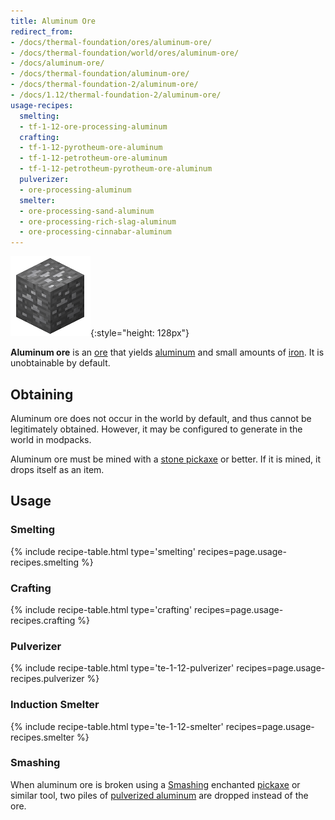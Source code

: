 ```yaml
---
title: Aluminum Ore
redirect_from:
- /docs/thermal-foundation/ores/aluminum-ore/
- /docs/thermal-foundation/world/ores/aluminum-ore/
- /docs/aluminum-ore/
- /docs/thermal-foundation/aluminum-ore/
- /docs/thermal-foundation-2/aluminum-ore/
- /docs/1.12/thermal-foundation-2/aluminum-ore/
usage-recipes:
  smelting:
  - tf-1-12-ore-processing-aluminum
  crafting:
  - tf-1-12-pyrotheum-ore-aluminum
  - tf-1-12-petrotheum-ore-aluminum
  - tf-1-12-petrotheum-pyrotheum-ore-aluminum
  pulverizer:
  - ore-processing-aluminum
  smelter:
  - ore-processing-sand-aluminum
  - ore-processing-rich-slag-aluminum
  - ore-processing-cinnabar-aluminum
---
```


![Aluminum ore](/assets/images/thermal-foundation-2/ore-aluminum.png){:style="height: 128px"}


**Aluminum ore** is an [ore](https://minecraft.gamepedia.com/Ore) that yields
[aluminum](/docs/1.12/thermal-foundation/aluminum-ingot/) and small amounts of
[iron](https://minecraft.gamepedia.com/Iron_Ingot). It is unobtainable by
default.


Obtaining
---------

Aluminum ore does not occur in the world by default, and thus cannot be
legitimately obtained. However, it may be configured to generate in the world in
modpacks.

Aluminum ore must be mined with a [stone
pickaxe](https://minecraft.gamepedia.com/Pickaxe) or better. If it is mined, it
drops itself as an item.


Usage
-----

### Smelting
{% include recipe-table.html type='smelting' recipes=page.usage-recipes.smelting %}

### Crafting
{% include recipe-table.html type='crafting' recipes=page.usage-recipes.crafting %}

### Pulverizer
{% include recipe-table.html type='te-1-12-pulverizer' recipes=page.usage-recipes.pulverizer %}

### Induction Smelter
{% include recipe-table.html type='te-1-12-smelter' recipes=page.usage-recipes.smelter %}

### Smashing
When aluminum ore is broken using a [Smashing](/docs/1.12/cofh-core/smashing/)
enchanted [pickaxe](https://minecraft.gamepedia.com/Pickaxe) or similar tool,
two piles of [pulverized
aluminum](/docs/1.12/thermal-foundation/pulverized-aluminum/) are dropped instead of
the ore.
